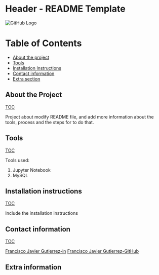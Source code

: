 # Header - README Template 
![GitHub Logo](https://github.githubassets.com/images/modules/logos_page/GitHub-Mark.png)


# Table of Contents<a class="anchor" id="toc"></a>
- [About the project](#about-the-project)
- [Tools](#tools)
- [Installation Instructions](#Installation-instruction)
- [Contact information](#contact)
- [Extra section](#extra)


## About the Project<a class="anchor" id="about-the-project">
[TOC](#toc)

Project about modify README file, and add more information about the tools, process and the steps for to do that.





## Tools<a class="anchor" id="tools"></a>
[TOC](#toc)

Tools used:
1. Jupyter Notebook
2. MySQL


## Installation instructions<a class="anchor" id="Installation-instruction"></a>
[TOC](#toc)

Include the installation instructions

## Contact information<a class="anchor" id="contact"></a>
[TOC](#toc)

[Francisco Javier Gutierrez-in](https://www.linkedin.com/in/javiguma)
[Francisco Javier Gutierrez-GitHub](https://frankvier.github.io)


## Extra information<a class="anchor" id="extra"></a>

